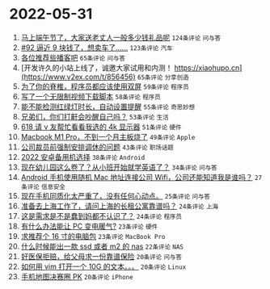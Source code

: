 # 2022-05-31

1. [马上端午节了，大家送老丈人一般多少钱礼品呢](https://www.v2ex.com/t/856362) `124条评论` `问与答`
1. [#92 逼近 9 块钱了，想卖车了……](https://www.v2ex.com/t/856405) `123条评论` `汽车`
1. [各位推荐些播客吧](https://www.v2ex.com/t/856357) `65条评论` `问与答`
1. [开发许久的小站上线了，诚邀大家试用和内测！ https://xiaohupo.cn](https://www.v2ex.com/t/856456) `65条评论` `分享创造`
1. [为了你的脊椎，程序员都应该使用双屏](https://www.v2ex.com/t/856383) `59条评论` `程序员`
1. [写了一个无限制视频下载脚本](https://www.v2ex.com/t/856510) `58条评论` `程序员`
1. [能不能检测红绿灯时长，自动设置提醒](https://www.v2ex.com/t/856361) `55条评论` `奇思妙想`
1. [兄弟们，你们打鼾会吵醒自己吗？](https://www.v2ex.com/t/856382) `53条评论` `生活`
1. [618 请 v 友帮忙看看我选的 4k 显示器](https://www.v2ex.com/t/856413) `51条评论` `硬件`
1. [Macbook M1 Pro，不到一个月主板烧了](https://www.v2ex.com/t/856404) `49条评论` `Apple`
1. [公司裁员前强制安排调休的问题](https://www.v2ex.com/t/856359) `43条评论` `职场话题`
1. [2022 安卓备用机选择](https://www.v2ex.com/t/856484) `38条评论` `Android`
1. [现在幼儿园这么卷了？从小班开始就学英语了？](https://www.v2ex.com/t/856432) `34条评论` `问与答`
1. [Android 手机使用随机 Mac 地址连接公司 Wifi，公司还能知道我是谁吗？](https://www.v2ex.com/t/856369) `27条评论` `信息安全`
1. [现在手机同质化太严重了，没有任何心动点。](https://www.v2ex.com/t/856487) `25条评论` `问与答`
1. [准备去上海工作了，请问上海的长租公寓靠谱吗？](https://www.v2ex.com/t/856519) `24条评论` `上海`
1. [这是需求是不是蠢到妈都不认识了？](https://www.v2ex.com/t/856457) `24条评论` `程序员`
1. [有什么办法能让 PC 变电暖气?](https://www.v2ex.com/t/856409) `23条评论` `硬件`
1. [求推荐个 16 寸的电脑包](https://www.v2ex.com/t/856358) `23条评论` `MacBook Pro`
1. [什么时候能出一款 ssd 或者 m2 的 nas](https://www.v2ex.com/t/856355) `22条评论` `NAS`
1. [好医保拒赔，给父母求一份靠谱保险](https://www.v2ex.com/t/856575) `20条评论` `问与答`
1. [如何用 vim 打开一个 10G 的文本。。。](https://www.v2ex.com/t/856535) `20条评论` `Linux`
1. [手机地图决赛圈 PK](https://www.v2ex.com/t/856458) `20条评论` `iPhone`
